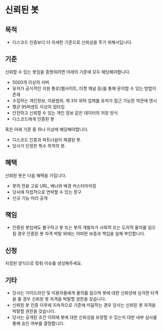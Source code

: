 # 신뢰된 봇

## 목적

- 디스코드 인증보다 더 자세한 기준으로 신뢰성을 주기 위해서입니다.

## 기준

신뢰할 수 있는 봇임을 증명하려면 아래의 기준에 모두 해당해야합니다.

- 5000개 이상의 서버
- 유저가 공식적인 지원 통로(웹사이트, 티켓 채널 등)를 통해 문의할 수 있는 방법이 존재
- 수집하는 개인정보, 이용범위, 제 3자 위탁 업체를 유저가 접근 가능한 약관에 명시
- 평균 95퍼센트 이상의 업타임
- 안전하고 신뢰할 수 있는 개인 정보 같은 데이터의 저장 방식
- 디스코드에게 인증된 봇

혹은 아래 기준 중 하나 이상에 해당해야합니다.

- 디스코드 인증과 파트너쉽이 체결된 봇.
- 당사가 인정한 특수 목적의 봇.

## 혜택

신뢰된 봇은 다음 혜택을 가집니다.

- 봇의 전용 고유 URL, 배너와 배경 커스터마이징
- 당사에 직접적으로 연락할 수 있는 창구
- 신규 기능 미리 공개

## 책임

- 인증된 봇임에도 불구하고 봇 또는 봇의 개발자가 사회적 또는 도의적 물의를 일으킬 경우 인증된 봇 자격 박탈 외에는 어떠한 보증과 책임을 일체 부인합니다.

## 신청

지정된 양식으로 맞춰 이슈를 생성해주세요.

## 기타

- 당사는 가이드라인 및 이용자들에게 물의를 일으켜 봇에 대한 신뢰성에 심각한 타격을 줄 경우 신뢰된 봇 자격을 박탈할 권한을 갖습니다.
- 신뢰된 봇 인증 이후에 지속적으로 기준에 미달하는 경우 당사는 신뢰된 봇 자격을 박탈할 권한을 갖습니다.
- 당사는 공개된 조건 이외에 봇에 대한 신뢰성을 보장할 수 있는지 대한 내부 심사를 통해 승인 여부를 결정합니다.
